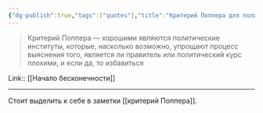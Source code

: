 ```yaml
---
{"dg-publish":true,"tags":["quotes"],"title":"Критерий Поппера для политики","date":"2021-09-04T11:10:00+03:00","modified_at":"2022-06-16T09:19:27+03:00","permalink":"/quotes/202109041110/","dgHomeLink":false,"dgPassFrontmatter":true}
---
```



> Критерий Поппера — хорошими являются политические институты, которые, насколько возможно, упрощают процесс выяснения того, является ли правитель или политический курс плохими, и если да, то избавиться 

Link:: [[Начало бесконечности]]

---

Стоит выделить к себе в заметки [[критерий Поппера]].
